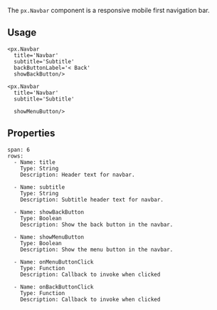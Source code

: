 The `px.Navbar` component is a responsive mobile first navigation bar.

## Usage


```react
<px.Navbar
  title='Navbar'
  subtitle='Subtitle'
  backButtonLabel='< Back'
  showBackButton/>
```
```react
<px.Navbar
  title='Navbar'
  subtitle='Subtitle'

  showMenuButton/>
```

## Properties

```table
span: 6
rows:
  - Name: title
    Type: String
    Description: Header text for navbar.

  - Name: subtitle
    Type: String
    Description: Subtitle header text for navbar.

  - Name: showBackButton
    Type: Boolean
    Description: Show the back button in the navbar.

  - Name: showMenuButton
    Type: Boolean
    Description: Show the menu button in the navbar.

  - Name: onMenuButtonClick
    Type: Function
    Description: Callback to invoke when clicked

  - Name: onBackButtonClick
    Type: Function
    Description: Callback to invoke when clicked

```

